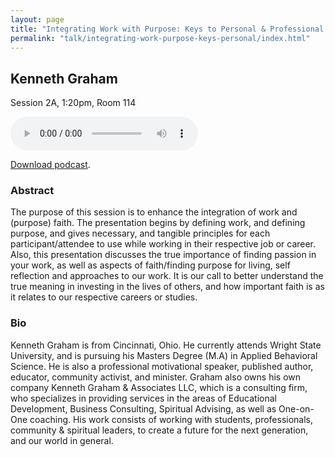 ```yaml
---
layout: page
title: "Integrating Work with Purpose: Keys to Personal & Professional Fulfillment"
permalink: "talk/integrating-work-purpose-keys-personal/index.html"
---
```


## <span class="talk-speaker">Kenneth Graham</span>

Session 2A, 1:20pm, Room 114

<audio controls><source src="{{ site.baseurl }}" type="audio/mpeg"></audio>

<a href="{{ site.baseurl }}">Download podcast</a>.

### <span class="talk-abstract">Abstract</span>

The purpose of this session is to enhance the integration of work and (purpose) faith. The presentation begins by defining work, and defining purpose, and gives necessary, and tangible principles for each participant/attendee to use while working in their respective job or career. Also, this presentation discusses the true importance of finding passion in your work, as well as aspects of faith/finding purpose for living, self reflection and approaches to our work. It is our call to better understand the true meaning in investing in the lives of others, and how important faith is as it relates to our respective careers or studies. 

### <span class="talk-bio">Bio</span>

Kenneth Graham is from Cincinnati, Ohio. He currently attends Wright State University, and is pursuing his Masters Degree (M.A) in Applied Behavioral Science. He is also a professional motivational speaker, published author, educator, community activist, and minister. Graham also owns his own company Kenneth Graham & Associates LLC, which is a consulting firm, who specializes in providing services in the areas of Educational Development, Business Consulting, Spiritual Advising, as well as One-on-One coaching. His work consists of working with students, professionals, community & spiritual leaders, to create a future for the next generation, and our world in general. 
